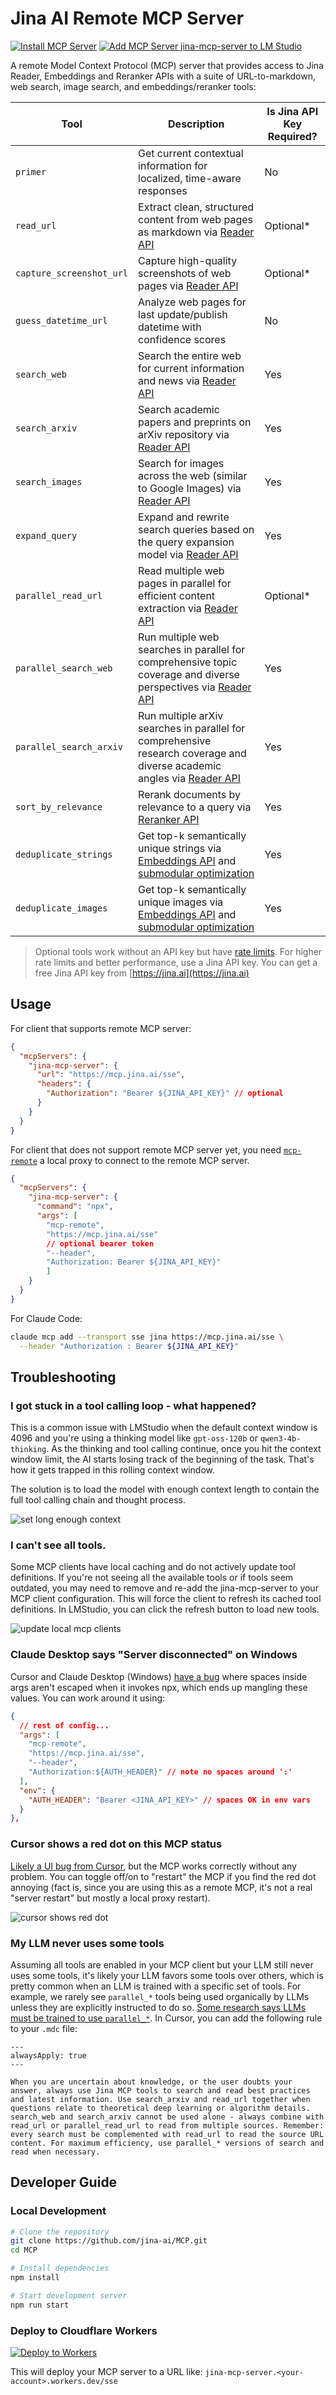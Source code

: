# Jina AI Remote MCP Server
[![Install MCP Server](https://cursor.com/deeplink/mcp-install-dark.svg)](https://cursor.com/en/install-mcp?name=jina-mcp-server&config=eyJ1cmwiOiJodHRwczovL21jcC5qaW5hLmFpL3NzZSIsImhlYWRlcnMiOnsiQXV0aG9yaXphdGlvbiI6IkJlYXJlciBqaW5hXzhjMGM3YjUyNDI0ZjQxNmFiMDUzYTMxYzk2Mjc3NmI2VDBwNVR4eG52SUpXdFlvemhlRnZYVi16eUpoXyJ9fQ%3D%3D)
[![Add MCP Server jina-mcp-server to LM Studio](https://files.lmstudio.ai/deeplink/mcp-install-light.svg)](https://lmstudio.ai/install-mcp?name=jina-mcp-server&config=eyJ1cmwiOiJodHRwczovL21jcC5qaW5hLmFpL3NzZSIsImhlYWRlcnMiOnsiQXV0aG9yaXphdGlvbiI6IkJlYXJlciBqaW5hXzI5NGQ5NmRiODFiYTQ1ZjY5MDFiOGM2OTRmM2I3NDU4ZVJMaV9MRS1xOGNqejRCeUE3REJ2cGZPUm5fdSJ9fQ%3D%3D)

A remote Model Context Protocol (MCP) server that provides access to Jina Reader, Embeddings and Reranker APIs with a suite of URL-to-markdown, web search, image search, and embeddings/reranker tools:

| Tool | Description | Is Jina API Key Required? |
|-----------|-------------|----------------------|
| `primer` | Get current contextual information for localized, time-aware responses | No |
| `read_url` | Extract clean, structured content from web pages as markdown via [Reader API](https://jina.ai/reader) | Optional* |
| `capture_screenshot_url` | Capture high-quality screenshots of web pages via [Reader API](https://jina.ai/reader) | Optional* |
| `guess_datetime_url` | Analyze web pages for last update/publish datetime with confidence scores | No |
| `search_web` | Search the entire web for current information and news via [Reader API](https://jina.ai/reader) | Yes |
| `search_arxiv` | Search academic papers and preprints on arXiv repository via [Reader API](https://jina.ai/reader) | Yes |
| `search_images` | Search for images across the web (similar to Google Images) via [Reader API](https://jina.ai/reader) | Yes |
| `expand_query` | Expand and rewrite search queries based on the query expansion model via [Reader API](https://jina.ai/reader) | Yes |
| `parallel_read_url` | Read multiple web pages in parallel for efficient content extraction via [Reader API](https://jina.ai/reader) | Optional* |
| `parallel_search_web` | Run multiple web searches in parallel for comprehensive topic coverage and diverse perspectives via [Reader API](https://jina.ai/reader) | Yes |
| `parallel_search_arxiv` | Run multiple arXiv searches in parallel for comprehensive research coverage and diverse academic angles via [Reader API](https://jina.ai/reader) | Yes |
| `sort_by_relevance` | Rerank documents by relevance to a query via [Reranker API](https://jina.ai/reranker) | Yes |
| `deduplicate_strings` | Get top-k semantically unique strings via [Embeddings API](https://jina.ai/embeddings) and [submodular optimization](https://jina.ai/news/submodular-optimization-for-diverse-query-generation-in-deepresearch) | Yes |
| `deduplicate_images` | Get top-k semantically unique images via [Embeddings API](https://jina.ai/embeddings) and [submodular optimization](https://jina.ai/news/submodular-optimization-for-diverse-query-generation-in-deepresearch) | Yes |

> Optional tools work without an API key but have [rate limits](https://jina.ai/api-dashboard/rate-limit). For higher rate limits and better performance, use a Jina API key. You can get a free Jina API key from [https://jina.ai](https://jina.ai)

## Usage

For client that supports remote MCP server:
```json
{
  "mcpServers": {
    "jina-mcp-server": {
      "url": "https://mcp.jina.ai/sse",
      "headers": {
        "Authorization": "Bearer ${JINA_API_KEY}" // optional
      }
    }
  }
}
```

For client that does not support remote MCP server yet, you need [`mcp-remote`](https://www.npmjs.com/package/mcp-remote) a local proxy to connect to the remote MCP server.

```json
{
  "mcpServers": {
    "jina-mcp-server": {
      "command": "npx",
      "args": [
        "mcp-remote", 
        "https://mcp.jina.ai/sse"
        // optional bearer token
        "--header",
        "Authorization: Bearer ${JINA_API_KEY}"
        ]
    }
  }
}
```

For Claude Code:

```bash
claude mcp add --transport sse jina https://mcp.jina.ai/sse \
  --header "Authorization : Bearer ${JINA_API_KEY}"
```

## Troubleshooting

### I got stuck in a tool calling loop - what happened?

This is a common issue with LMStudio when the default context window is 4096 and you're using a thinking model like `gpt-oss-120b` or `qwen3-4b-thinking`. As the thinking and tool calling continue, once you hit the context window limit, the AI starts losing track of the beginning of the task. That's how it gets trapped in this rolling context window.

The solution is to load the model with enough context length to contain the full tool calling chain and thought process.

![set long enough context](/.readme/image.png)

### I can't see all tools.

Some MCP clients have local caching and do not actively update tool definitions. If you're not seeing all the available tools or if tools seem outdated, you may need to remove and re-add the jina-mcp-server to your MCP client configuration. This will force the client to refresh its cached tool definitions. In LMStudio, you can click the refresh button to load new tools.

![update local mcp clients](/.readme/image2.png)

### Claude Desktop says "Server disconnected" on Windows

Cursor and Claude Desktop (Windows) [have a bug](https://www.npmjs.com/package/mcp-remote#:~:text=Note%3A%20Cursor,env%20vars%0A%20%20%7D%0A%7D%2C) where spaces inside args aren't escaped when it invokes npx, which ends up mangling these values. You can work around it using:

```json
{
  // rest of config...
  "args": [
    "mcp-remote",
    "https://mcp.jina.ai/sse",
    "--header",
    "Authorization:${AUTH_HEADER}" // note no spaces around ':'
  ],
  "env": {
    "AUTH_HEADER": "Bearer <JINA_API_KEY>" // spaces OK in env vars
  }
},
```

### Cursor shows a red dot on this MCP status

[Likely a UI bug from Cursor](https://forum.cursor.com/t/why-is-my-mcp-red/100518), but the MCP works correctly without any problem. You can toggle off/on to "restart" the MCP if you find the red dot annoying (fact is, since you are using this as a remote MCP, it's not a real "server restart" but mostly a local proxy restart).

![cursor shows red dot](/.readme/image3.jpg)

### My LLM never uses some tools

Assuming all tools are enabled in your MCP client but your LLM still never uses some tools, it's likely your LLM favors some tools over others, which is pretty common when an LLM is trained with a specific set of tools. For example, we rarely see `parallel_*` tools being used organically by LLMs unless they are explicitly instructed to do so. [Some research says LLMs must be trained to use `parallel_*`](https://arxiv.org/abs/2508.09303). In Cursor, you can add the following rule to your `.mdc` file:

```text
---
alwaysApply: true
---

When you are uncertain about knowledge, or the user doubts your answer, always use Jina MCP tools to search and read best practices and latest information. Use search_arxiv and read_url together when questions relate to theoretical deep learning or algorithm details. search_web and search_arxiv cannot be used alone - always combine with read_url or parallel_read_url to read from multiple sources. Remember: every search must be complemented with read_url to read the source URL content. For maximum efficiency, use parallel_* versions of search and read when necessary.
```

## Developer Guide

### Local Development

```bash
# Clone the repository
git clone https://github.com/jina-ai/MCP.git
cd MCP

# Install dependencies
npm install

# Start development server
npm run start
```

### Deploy to Cloudflare Workers

[![Deploy to Workers](https://deploy.workers.cloudflare.com/button)](https://deploy.workers.cloudflare.com/?url=https://github.com/jina-ai/MCP)

This will deploy your MCP server to a URL like: `jina-mcp-server.<your-account>.workers.dev/sse`
